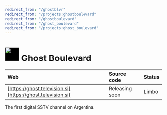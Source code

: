 ```yaml
---
redirect_from: "/ghostblvr"
redirect_from: "/projects:ghostboulevard"
redirect_from: "/ghostboulevard"
redirect_from: "/ghost_boulevard"
redirect_from: "/projects:ghost_boulevard"
---
```


# <img style="background:black" width="45px" src="https://ghost.television.si/favicon.png"> Ghost Boulevard

|Web|Source code|Status|
|:--|:--|:--|
|[https://ghost.television.si](https://ghost.television.si)|Releasing soon|Limbo|

The first digital SSTV channel on Argentina.
